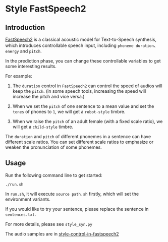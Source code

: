 # Style FastSpeech2
## Introduction
[FastSpeech2](https://arxiv.org/abs/2006.04558)  is a classical acoustic model for Text-to-Speech synthesis, which introduces controllable speech input, including `phoneme duration`、 `energy` and `pitch`. 

In the prediction phase, you can change these controllable variables to get some interesting results.

For example:

1. The `duration` control in `FastSpeech2` can control the speed of audios will keep the `pitch`. (in some speech tools, increasing the speed will increase the pitch and vice versa.)

2. When we set the `pitch` of one sentence to a mean value and set the `tones` of phones to `1`, we will get a `robot-style` timbre.

3. When we raise the `pitch` of an adult female (with a fixed scale ratio), we will get a `child-style` timbre.

The `duration` and `pitch` of different phonemes in a sentence can have different scale ratios. You can set different scale ratios to emphasize or weaken the pronunciation of some phonemes.
## Usage
Run the following command line to get started:
```
./run.sh
```
In `run.sh`, it will execute `source path.sh` firstly, which will set the environment variants.

If you would like to try your sentence, please replace the sentence in `sentences.txt`.

For more details, please see `style_syn.py`

The audio samples are in [style-control-in-fastspeech2](https://paddlespeech.readthedocs.io/en/latest/tts/demo.html#style-control-in-fastspeech2)
